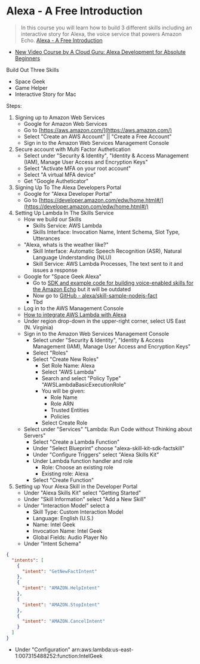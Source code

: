 # Alexa - A Free Introduction

> In this course you will learn how to build 3 different skills including an interactive story for Alexa, the voice service that powers Amazon Echo. [Alexa - A Free Introduction](https://acloud.guru/learn/intro-alexa-free)

- [New Video Course by A Cloud Guru: Alexa Development for Absolute Beginners](https://developer.amazon.com/blogs/post/TxQY6H9XJJQHVF/New-Video-Course-by-A-Cloud-Guru-Alexa-Development-for-Absolute-Beginners)

Build Out Three Skills

- Space Geek
- Game Helper
- Interactive Story for Mac

Steps:

1. Signing up to Amazon Web Services
   - Google for Amazon Web Services
   - Go to [https://aws.amazon.com/](https://aws.amazon.com/)
   - Select "Create an AWS Account" || "Create a Free Account"
   - Sign in to the Amazon Web Services Management Console
2. Secure account with Multi Factor Authetication 
   - Select under "Security & Identity", "Identity & Access Management (IAM), Manage User Access and Encryption Keys"
   - Select "Activate MFA on your root account"
   - Select "A virtual MFA device"
   - Get "Google Autheticator"
3. Signing Up To The Alexa Developers Portal
   - Google for "Alexa Developer Portal"
   - Go to [https://developer.amazon.com/edw/home.html#/](https://developer.amazon.com/edw/home.html#/)
4. Setting Up Lambda In The Skills Service
   - How we build our Skills
     - Skills Service: AWS Lambda
     - Skills Interface: Invocation Name, Intent Schema, Slot Type, Utterances
   - "Alexa, whats is the weather like?"
     - Skill Interface: Automatic Speech Recognition (ASR), Natural Language Understanding (NLU)
     - Skill Service: AWS Lambda Processes, The text sent to it and issues a response
   - Google for "Space Geek Alexa"
     - Go to [SDK and example code for building voice-enabled skills for the Amazon Echo](https://github.com/amzn/alexa-skills-kit-js) but it will be outdated
     - Now go to [GitHub - alexa/skill-sample-nodejs-fact](https://github.com/alexa/skill-sample-nodejs-fact)
     - Tbd
   - Log in to the AWS Management Console
    - [How to integrate AWS Lambda with Alexa](https://developer.amazon.com/public/solutions/alexa/alexa-skills-kit/docs/developing-an-alexa-skill-as-a-lambda-function)
    - Under region drop-down in the upper-right corner, select US East (N. Virginia)
   - Sign in to the Amazon Web Services Management Console
     - Select under "Security & Identity", "Identity & Access Management (IAM), Manage User Access and Encryption Keys"
     - Select "Roles"
     - Select "Create New Roles"
       - Set Role Name: Alexa
       - Select "AWS Lambda"
       - Search and select "Policy Type" "AWSLambdaBasicExecutionRole"
       - You will be given:
         - Role Name
         - Role ARN
         - Trusted Entities
         - Policies
       - Select Create Role
   - Select under "Services" "Lambda: Run Code without Thinking about Servers"
     - Select "Create a Lambda Function"
     - Under "Select Blueprint" choose "alexa-skill-kit-sdk-factskill"
     - Under "Configure Triggers" select "Alexa Skills Kit"
     - Under Lambda function handler and role
       - Role: Choose an existing role
       - Existing role: Alexa
     - Select "Create Function"
5. Setting up Your Alexa Skill in the Developer Portal
   - Under "Alexa Skills Kit" select "Getting Started"
   - Under "Skill Information" select "Add a New Skill"
   - Under "Interaction Model" select a
     - Skill Type: Custom Interaction Model
     - Language: English (U.S.)
     - Name: Intel Geek
     - Invocation Name: Intel Geek
     - Global Fields: Audio Player No
   - Under "Intent Schema"
```json
{
  "intents": [
    {
      "intent": "GetNewFactIntent"
    },
    {
      "intent": "AMAZON.HelpIntent"
    },
    {
      "intent": "AMAZON.StopIntent"
    },
    {
      "intent": "AMAZON.CancelIntent"
    }
  ]
}
```
   - Under "Configuration" arn:aws:lambda:us-east-1:007315488252:function:IntelGeek